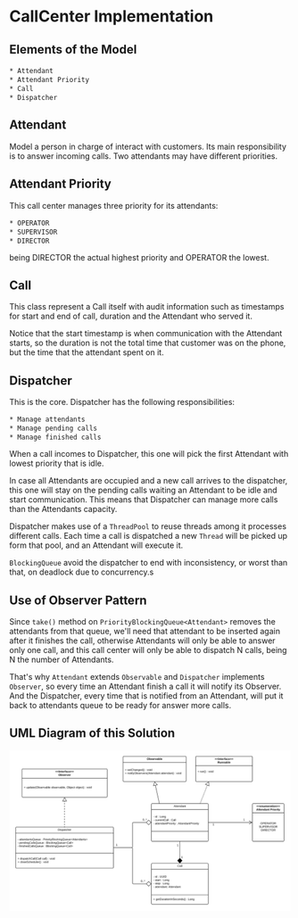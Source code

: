# CallCenter Implementation

## Elements of the Model

    * Attendant
    * Attendant Priority
    * Call
    * Dispatcher
    
## Attendant

Model a person in charge of interact with customers. 
Its main responsibility is to answer incoming calls.
Two attendants may have different priorities. 

## Attendant Priority

This call center manages three priority for its attendants:

    * OPERATOR
    * SUPERVISOR
    * DIRECTOR

being DIRECTOR the actual highest priority and OPERATOR the lowest.

## Call

This class represent a Call itself with audit information such as timestamps 
for start and end of call, duration and the Attendant who served it. 

Notice that the start timestamp is when communication with the Attendant starts, 
so the duration is not the total time that customer was on the phone, but the time
that the attendant spent on it.

## Dispatcher

This is the core. Dispatcher has the following responsibilities: 

    * Manage attendants
    * Manage pending calls
    * Manage finished calls
    
 When a call incomes to Dispatcher, this one will pick the first Attendant with
 lowest priority that is idle. 
 
 In case all Attendants are occupied and a new call arrives to the dispatcher, this one will stay
 on the pending calls waiting an Attendant to be idle and start communication. This means
 that Dispatcher can manage more calls than the Attendants capacity.
 
 Dispatcher makes use of a `ThreadPool` to reuse threads among it processes different calls. 
 Each time a call is dispatched a new `Thread` will be picked up form that pool, and an Attendant will
 execute it.
 
 `BlockingQueue` avoid the dispatcher to end with inconsistency, or worst than that, on deadlock due to
 concurrency.s
 
 ## Use of Observer Pattern
 
 Since `take()` method on `PriorityBlockingQueue<Attendant>` removes the attendants from that queue, we'll need that
 attendant to be inserted again after it finishes the call, otherwise Attendants will only be able to answer only one call, 
 and this call center will only be able to dispatch N calls, being N the number of Attendants.
 
 That's why `Attendant` extends `Observable` and `Dispatcher` implements `Observer`, so every time an Attendant finish a call
 it will notify its Observer. And the Dispatcher, every time that is notified from an Attendant, will put it back to
 attendants queue to be ready for answer more calls.
 
 ## UML Diagram of this Solution
 
 ![solution](./doc/call_center_uml.png)
